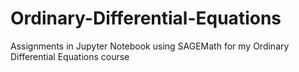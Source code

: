 # Ordinary-Differential-Equations
Assignments in Jupyter Notebook using SAGEMath for my Ordinary Differential Equations course
